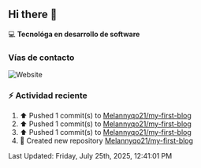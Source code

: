 ## Hi there 👋

:computer: **Tecnológa en desarrollo de software**
>

### Vías de contacto

<!--![Website](https://github.com/Melannyqo21-up-green?style=for-the-badge)-->
![Website](https://img.shields.io/badge/github.com/Melannyqo21-up-green?style=for-the-badge)


### :zap: Actividad reciente
<!--RECENT_ACTIVITY:start-->
1. ⬆️ Pushed 1 commit(s) to [Melannyqo21/my-first-blog](https://github.com/Melannyqo21/my-first-blog)<br>
2. ⬆️ Pushed 1 commit(s) to [Melannyqo21/my-first-blog](https://github.com/Melannyqo21/my-first-blog)<br>
3. ⬆️ Pushed 1 commit(s) to [Melannyqo21/my-first-blog](https://github.com/Melannyqo21/my-first-blog)<br>
4. 📔 Created new repository [Melannyqo21/my-first-blog](https://github.com/Melannyqo21/my-first-blog)<br>
<!--RECENT_ACTIVITY:end-->
<!--RECENT_ACTIVITY:last_update-->
Last Updated: Friday, July 25th, 2025, 12:41:01 PM
<!--RECENT_ACTIVITY:last_update_end-->


<!--
**Melannyqo21/Melannyqo21** is a ✨ _special_ ✨ repository because its `README.md` (this file) appears on your GitHub profile.

Here are some ideas to get you started:

- 🔭 I’m currently working on ...
- 🌱 I’m currently learning ...
- 👯 I’m looking to collaborate on ...
- 🤔 I’m looking for help with ...
- 💬 Ask me about ...
- 📫 How to reach me: ...
- 😄 Pronouns: ...
- ⚡ Fun fact: ...
-->
